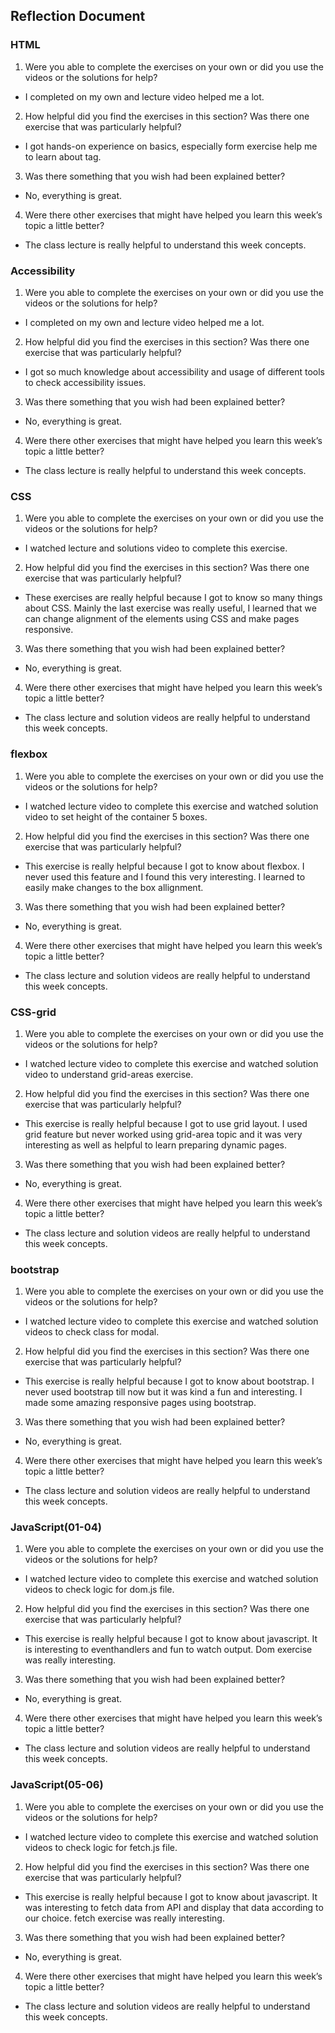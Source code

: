 ## Reflection Document

### HTML

1. Were you able to complete the exercises on your own or did you use the videos or the solutions for help?

- I completed on my own and lecture video helped me a lot.

2. How helpful did you find the exercises in this section? Was there one exercise that was particularly helpful?

- I got hands-on experience on basics, especially form exercise help me to learn about <lengend> tag.

3. Was there something that you wish had been explained better?

- No, everything is great.

4. Were there other exercises that might have helped you learn this week’s topic a little better?

- The class lecture is really helpful to understand this week concepts.

### Accessibility

1. Were you able to complete the exercises on your own or did you use the videos or the solutions for help?

- I completed on my own and lecture video helped me a lot.

2. How helpful did you find the exercises in this section? Was there one exercise that was particularly helpful?

- I got so much knowledge about accessibility and usage of different tools to check accessibility issues.

3. Was there something that you wish had been explained better?

- No, everything is great.

4. Were there other exercises that might have helped you learn this week’s topic a little better?

- The class lecture is really helpful to understand this week concepts.

### CSS

1. Were you able to complete the exercises on your own or did you use the videos or the solutions for help?

- I watched lecture and solutions video to complete this exercise.

2. How helpful did you find the exercises in this section? Was there one exercise that was particularly helpful?

- These exercises are really helpful because I got to know so many things about CSS. Mainly the last exercise was really useful, I learned that we can change alignment of the elements using CSS and make pages responsive.

3. Was there something that you wish had been explained better?

- No, everything is great.

4. Were there other exercises that might have helped you learn this week’s topic a little better?

- The class lecture and solution videos are really helpful to understand this week concepts.

### flexbox

1. Were you able to complete the exercises on your own or did you use the videos or the solutions for help?

- I watched lecture video to complete this exercise and watched solution video to set height of the container 5 boxes.

2. How helpful did you find the exercises in this section? Was there one exercise that was particularly helpful?

- This exercise is really helpful because I got to know about flexbox. I never used this feature and I found this very interesting. I learned to easily make changes to the box allignment.

3. Was there something that you wish had been explained better?

- No, everything is great.

4. Were there other exercises that might have helped you learn this week’s topic a little better?

- The class lecture and solution videos are really helpful to understand this week concepts.

### CSS-grid

1. Were you able to complete the exercises on your own or did you use the videos or the solutions for help?

- I watched lecture video to complete this exercise and watched solution video to understand grid-areas exercise.

2. How helpful did you find the exercises in this section? Was there one exercise that was particularly helpful?

- This exercise is really helpful because I got to use grid layout. I used grid feature but never worked using grid-area topic and it was very interesting as well as helpful to learn preparing dynamic pages.

3. Was there something that you wish had been explained better?

- No, everything is great.

4. Were there other exercises that might have helped you learn this week’s topic a little better?

- The class lecture and solution videos are really helpful to understand this week concepts.

### bootstrap

1. Were you able to complete the exercises on your own or did you use the videos or the solutions for help?

- I watched lecture video to complete this exercise and watched solution videos to check class for modal.

2. How helpful did you find the exercises in this section? Was there one exercise that was particularly helpful?

- This exercise is really helpful because I got to know about bootstrap. I never used bootstrap till now but it was kind a fun and interesting. I made some amazing responsive pages using bootstrap.

3. Was there something that you wish had been explained better?

- No, everything is great.

4. Were there other exercises that might have helped you learn this week’s topic a little better?

- The class lecture and solution videos are really helpful to understand this week concepts.

### JavaScript(01-04)

1. Were you able to complete the exercises on your own or did you use the videos or the solutions for help?

- I watched lecture video to complete this exercise and watched solution videos to check logic for dom.js file.

2. How helpful did you find the exercises in this section? Was there one exercise that was particularly helpful?

- This exercise is really helpful because I got to know about javascript. It is interesting to eventhandlers and fun to watch output. Dom exercise was really interesting.

3. Was there something that you wish had been explained better?

- No, everything is great.

4. Were there other exercises that might have helped you learn this week’s topic a little better?

- The class lecture and solution videos are really helpful to understand this week concepts.

### JavaScript(05-06)

1. Were you able to complete the exercises on your own or did you use the videos or the solutions for help?

- I watched lecture video to complete this exercise and watched solution videos to check logic for fetch.js file.

2. How helpful did you find the exercises in this section? Was there one exercise that was particularly helpful?

- This exercise is really helpful because I got to know about javascript. It was interesting to fetch data from API and display that data according to our choice. fetch exercise was really interesting.

3. Was there something that you wish had been explained better?

- No, everything is great.

4. Were there other exercises that might have helped you learn this week’s topic a little better?

- The class lecture and solution videos are really helpful to understand this week concepts.
